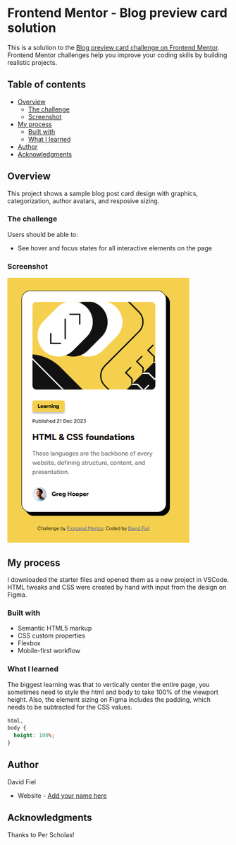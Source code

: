 # Frontend Mentor - Blog preview card solution

This is a solution to the [Blog preview card challenge on Frontend Mentor](https://www.frontendmentor.io/challenges/blog-preview-card-ckPaj01IcS). Frontend Mentor challenges help you improve your coding skills by building realistic projects.

## Table of contents

- [Overview](#overview)
  - [The challenge](#the-challenge)
  - [Screenshot](#screenshot)
- [My process](#my-process)
  - [Built with](#built-with)
  - [What I learned](#what-i-learned)
- [Author](#author)
- [Acknowledgments](#acknowledgments)

## Overview

This project shows a sample blog post card design with graphics, categorization, author avatars, and resposive sizing.

### The challenge

Users should be able to:

- See hover and focus states for all interactive elements on the page

### Screenshot

![](/assets/images/Screenshot%202025-05-01%20091735.png)

## My process

I downloaded the starter files and opened them as a new project in VSCode. HTML tweaks and CSS were created by hand with input from the design on Figma.

### Built with

- Semantic HTML5 markup
- CSS custom properties
- Flexbox
- Mobile-first workflow

### What I learned

The biggest learning was that to vertically center the entire page, you sometimes need to style the html and body to take 100% of the viewport height. Also, the element sizing on Figma includes the padding, which needs to be subtracted for the CSS values.

```css
html,
body {
  height: 100%;
}
```

## Author

David Fiel

- Website - [Add your name here](https://fiel.us)

## Acknowledgments

Thanks to Per Scholas!
